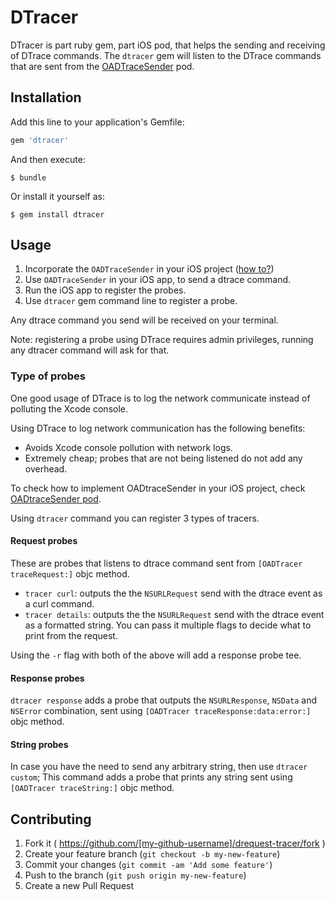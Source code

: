 # DTracer

DTracer is part ruby gem, part iOS pod, that helps the sending and receiving of DTrace commands.
The `dtracer` gem will listen to the DTrace commands that are sent from the [OADTraceSender]() pod.

## Installation

Add this line to your application's Gemfile:

```ruby
gem 'dtracer'
```

And then execute:

    $ bundle

Or install it yourself as:

    $ gem install dtracer

## Usage

1. Incorporate the `OADTraceSender` in your iOS project ([how to?]())
2. Use `OADTraceSender` in your iOS app, to send a dtrace command.
3. Run the iOS app to register the probes.
4. Use `dtracer` gem command line to register a probe.

Any dtrace command you send will be received on your terminal.   

Note: registering a probe using DTrace requires admin privileges, running any dtracer command will ask for that.

### Type of probes

One good usage of DTrace is to log the network communicate instead of polluting the Xcode console.

Using DTrace to log network communication has the following benefits:
- Avoids Xcode console pollution with network logs.
- Extremely cheap; probes that are not being listened do not add any overhead.

To check how to implement OADtraceSender in your iOS project, check [OADtraceSender pod]().

Using `dtracer` command you can register 3 types of tracers.

#### Request probes
These are probes that listens to dtrace command sent from `[OADTracer traceRequest:]` objc method. 
- `tracer curl`: outputs the the `NSURLRequest` send with the dtrace event as a curl command.
- `tracer details`: outputs the the `NSURLRequest` send with the dtrace event as a formatted string. You can pass it multiple flags to decide what to print from the request.

Using the `-r` flag with both of the above will add a response probe tee.

#### Response probes
`dtracer response` adds a probe that outputs the `NSURLResponse`, `NSData` and `NSError` combination, sent using `[OADTracer traceResponse:data:error:]` objc method. 

#### String probes
In case you have the need to send any arbitrary string, then use `dtracer custom`; This command adds a probe that prints any string sent using `[OADTracer traceString:]` objc method. 

## Contributing

1. Fork it ( https://github.com/[my-github-username]/drequest-tracer/fork )
2. Create your feature branch (`git checkout -b my-new-feature`)
3. Commit your changes (`git commit -am 'Add some feature'`)
4. Push to the branch (`git push origin my-new-feature`)
5. Create a new Pull Request
